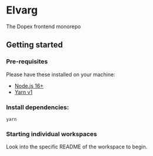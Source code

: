 # Elvarg

The Dopex frontend monorepo

## Getting started

### Pre-requisites

Please have these installed on your machine:

- [Node.js 16+](https://nodejs.org/)
- [Yarn v1](https://classic.yarnpkg.com/lang/)

### Install dependencies:

```
yarn
```

### Starting individual workspaces

Look into the specific README of the workspace to begin.
